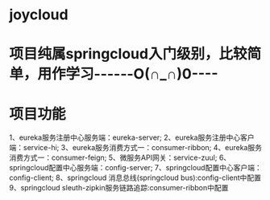 # joycloud
# 项目纯属springcloud入门级别，比较简单，用作学习------O(∩_∩)0----
# 项目功能
1、eureka服务注册中心服务端：eureka-server;
2、eureka服务注册中心客户端：service-hi;
3、eureka服务消费方式一：consumer-ribbon;
4、eureka服务消费方式一：consumer-feign;
5、微服务API网关：service-zuul;
6、springcloud配置中心服务端：config-server;
7、springcloud配置中心客户端：config-client;
8、springcloud 消息总线(springcloud bus):config-client中配置
9、springcloud sleuth-zipkin服务链路追踪:consumer-ribbon中配置
